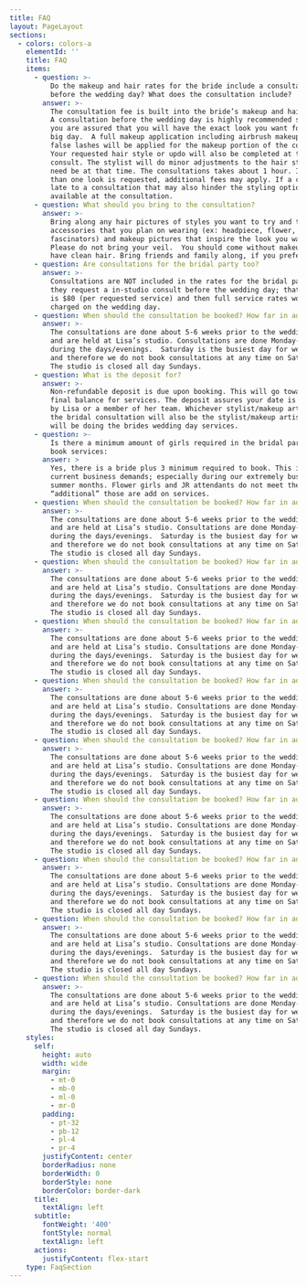 ```yaml
---
title: FAQ
layout: PageLayout
sections:
  - colors: colors-a
    elementId: ''
    title: FAQ
    items:
      - question: >-
          Do the makeup and hair rates for the bride include a consultation
          before the wedding day? What does the consultation include?
        answer: >-
          The consultation fee is built into the bride’s makeup and hair rate.  
          A consultation before the wedding day is highly recommended so that
          you are assured that you will have the exact look you want for your
          big day.  A full makeup application including airbrush makeup with
          false lashes will be applied for the makeup portion of the consult.
          Your requested hair style or updo will also be completed at the
          consult. The stylist will do minor adjustments to the hair style; if
          need be at that time. The consultations takes about 1 hour. If more
          than one look is requested, additional fees may apply. If a client is
          late to a consultation that may also hinder the styling options
          available at the consultation.
      - question: What should you bring to the consultation?
        answer: >-
          Bring along any hair pictures of styles you want to try and the hair
          accessories that you plan on wearing (ex: headpiece, flower, combs,
          fascinators) and makeup pictures that inspire the look you want.
          Please do not bring your veil.  You should come without makeup on, and
          have clean hair. Bring friends and family along, if you prefer!
      - question: Are consultations for the bridal party too?
        answer: >-
          Consultations are NOT included in the rates for the bridal party. If
          they request a in-studio consult before the wedding day; that amount
          is $80 (per requested service) and then full service rates would be
          charged on the wedding day.
      - question: When should the consultation be booked? How far in advance?
        answer: >-
          The consultations are done about 5-6 weeks prior to the wedding day
          and are held at Lisa’s studio. Consultations are done Monday-Friday
          during the days/evenings.  Saturday is the busiest day for weddings
          and therefore we do not book consultations at any time on Saturdays.
          The studio is closed all day Sundays.
      - question: What is the deposit for?
        answer: >-
          Non-refundable deposit is due upon booking. This will go toward your
          final balance for services. The deposit assures your date is reserved
          by Lisa or a member of her team. Whichever stylist/makeup artist does
          the bridal consultation will also be the stylist/makeup artist who
          will be doing the brides wedding day services.
      - question: >-
          Is there a minimum amount of girls required in the bridal party to
          book services:
        answer: >
          Yes, there is a bride plus 3 minimum required to book. This is due to
          current business demands; especially during our extremely busy peak
          summer months. Flower girls and JR attendants do not meet the
          “additional” those are add on services.
      - question: When should the consultation be booked? How far in advance?
        answer: >-
          The consultations are done about 5-6 weeks prior to the wedding day
          and are held at Lisa’s studio. Consultations are done Monday-Friday
          during the days/evenings.  Saturday is the busiest day for weddings
          and therefore we do not book consultations at any time on Saturdays.
          The studio is closed all day Sundays.
      - question: When should the consultation be booked? How far in advance?
        answer: >-
          The consultations are done about 5-6 weeks prior to the wedding day
          and are held at Lisa’s studio. Consultations are done Monday-Friday
          during the days/evenings.  Saturday is the busiest day for weddings
          and therefore we do not book consultations at any time on Saturdays.
          The studio is closed all day Sundays.
      - question: When should the consultation be booked? How far in advance?
        answer: >-
          The consultations are done about 5-6 weeks prior to the wedding day
          and are held at Lisa’s studio. Consultations are done Monday-Friday
          during the days/evenings.  Saturday is the busiest day for weddings
          and therefore we do not book consultations at any time on Saturdays.
          The studio is closed all day Sundays.
      - question: When should the consultation be booked? How far in advance?
        answer: >-
          The consultations are done about 5-6 weeks prior to the wedding day
          and are held at Lisa’s studio. Consultations are done Monday-Friday
          during the days/evenings.  Saturday is the busiest day for weddings
          and therefore we do not book consultations at any time on Saturdays.
          The studio is closed all day Sundays.
      - question: When should the consultation be booked? How far in advance?
        answer: >-
          The consultations are done about 5-6 weeks prior to the wedding day
          and are held at Lisa’s studio. Consultations are done Monday-Friday
          during the days/evenings.  Saturday is the busiest day for weddings
          and therefore we do not book consultations at any time on Saturdays.
          The studio is closed all day Sundays.
      - question: When should the consultation be booked? How far in advance?
        answer: >-
          The consultations are done about 5-6 weeks prior to the wedding day
          and are held at Lisa’s studio. Consultations are done Monday-Friday
          during the days/evenings.  Saturday is the busiest day for weddings
          and therefore we do not book consultations at any time on Saturdays.
          The studio is closed all day Sundays.
      - question: When should the consultation be booked? How far in advance?
        answer: >-
          The consultations are done about 5-6 weeks prior to the wedding day
          and are held at Lisa’s studio. Consultations are done Monday-Friday
          during the days/evenings.  Saturday is the busiest day for weddings
          and therefore we do not book consultations at any time on Saturdays.
          The studio is closed all day Sundays.
      - question: When should the consultation be booked? How far in advance?
        answer: >-
          The consultations are done about 5-6 weeks prior to the wedding day
          and are held at Lisa’s studio. Consultations are done Monday-Friday
          during the days/evenings.  Saturday is the busiest day for weddings
          and therefore we do not book consultations at any time on Saturdays.
          The studio is closed all day Sundays.
      - question: When should the consultation be booked? How far in advance?
        answer: >-
          The consultations are done about 5-6 weeks prior to the wedding day
          and are held at Lisa’s studio. Consultations are done Monday-Friday
          during the days/evenings.  Saturday is the busiest day for weddings
          and therefore we do not book consultations at any time on Saturdays.
          The studio is closed all day Sundays.
    styles:
      self:
        height: auto
        width: wide
        margin:
          - mt-0
          - mb-0
          - ml-0
          - mr-0
        padding:
          - pt-32
          - pb-12
          - pl-4
          - pr-4
        justifyContent: center
        borderRadius: none
        borderWidth: 0
        borderStyle: none
        borderColor: border-dark
      title:
        textAlign: left
      subtitle:
        fontWeight: '400'
        fontStyle: normal
        textAlign: left
      actions:
        justifyContent: flex-start
    type: FaqSection
---
```


